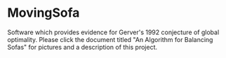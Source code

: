 # MovingSofa
Software which provides evidence for Gerver's 1992 conjecture of global optimality.
Please click the document titled "An Algorithm for Balancing Sofas" for pictures and a description of this project.
